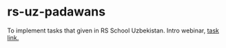 # rs-uz-padawans
To implement tasks that given in RS School Uzbekistan. Intro webinar, [task link.](https://epa.ms/padawans-uz)
